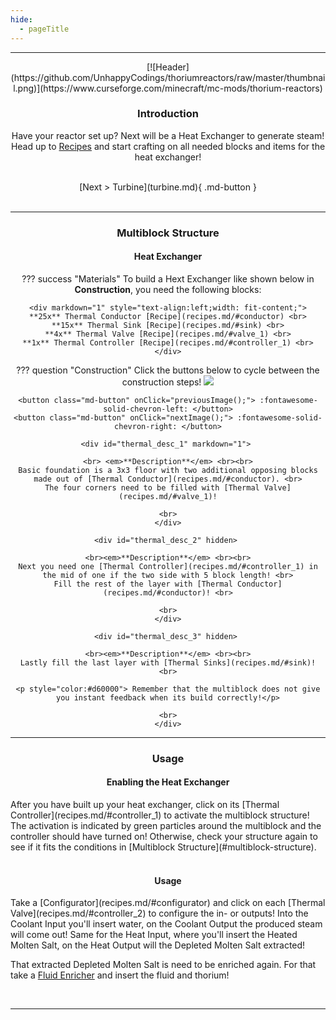 ```yaml
---
hide:
  - pageTitle
---
```


<center>
<hr>
[![Header](https://github.com/UnhappyCodings/thoriumreactors/raw/master/thumbnail.png)](https://www.curseforge.com/minecraft/mc-mods/thorium-reactors)

### Introduction

Have your reactor set up? Next will be a Heat Exchanger to generate steam! <br>
Head up to [Recipes](#recipes) and start crafting on all needed blocks and items for the heat exchanger!

<br>
[Next > Turbine](turbine.md){ .md-button }
<br><br>
<hr>

### Multiblock Structure

#### Heat Exchanger

??? success "Materials"
    To build a Hext Exchanger like shown below in **Construction**, you need the following blocks:

    <div markdown="1" style="text-align:left;width: fit-content;">
    **25x** Thermal Conductor [Recipe](recipes.md/#conductor) <br>
    **15x** Thermal Sink [Recipe](recipes.md/#sink) <br>
    **4x** Thermal Valve [Recipe](recipes.md/#valve_1) <br>
    **1x** Thermal Controller [Recipe](recipes.md/#controller_1) <br>
    </div>

??? question "Construction"
    Click the buttons below to cycle between the construction steps!
    <img src="/img/thermal_build_1.png" id="thermal-build">

    <button class="md-button" onClick="previousImage();"> :fontawesome-solid-chevron-left: </button>
    <button class="md-button" onClick="nextImage();"> :fontawesome-solid-chevron-right: </button>

    <div id="thermal_desc_1" markdown="1"> 

    <br> <em>**Description**</em> <br><br>
    Basic foundation is a 3x3 floor with two additional opposing blocks made out of [Thermal Conductor](recipes.md/#conductor). <br>
    The four corners need to be filled with [Thermal Valve](recipes.md/#valve_1)!
    
    <br>
    </div>
    
    <div id="thermal_desc_2" hidden> 

    <br><em>**Description**</em> <br><br>
    Next you need one [Thermal Controller](recipes.md/#controller_1) in the mid of one if the two side with 5 block length! <br>
    Fill the rest of the layer with [Thermal Conductor](recipes.md/#conductor)! <br>

    <br>
    </div>
    
    <div id="thermal_desc_3" hidden> 

    <br><em>**Description**</em> <br><br>
    Lastly fill the last layer with [Thermal Sinks](recipes.md/#sink)! <br>
    
    <p style="color:#d60000"> Remember that the multiblock does not give you instant feedback when its build correctly!</p>
    
    <br>
    </div>
<hr>

### Usage

#### Enabling the Heat Exchanger

<div markdown="1" style="text-align:left;">
After you have built up your heat exchanger, click on its [Thermal Controller](recipes.md/#controller_1) to activate the multiblock structure!
The activation is indicated by green particles around the multiblock and the controller should have turned on!
Otherwise, check your structure again to see if it fits the conditions in [Multiblock Structure](#multiblock-structure).
</div>

<br>

#### Usage

<div markdown="1" style="text-align:left;">
Take a [Configurator](recipes.md/#configurator) and click on each [Thermal Valve](recipes.md/#controller_2) to configure the in- or outputs! 
Into the Coolant Input you'll insert water, on the Coolant Output the produced steam will come out!
Same for the Heat Input, where you'll insert the Heated Molten Salt, on the Heat Output will the Depleted Molten Salt extracted!

That extracted Depleted Molten Salt is need to be enriched again. For that take a [Fluid Enricher](recipes.md/#fluid-enricher) and insert the fluid and thorium!
</div>
<br>

<hr>

<script>

  function nextImage() {
    let element = document.getElementById("thermal-build");
    let src = element.src;
    let nextInt = parseInt(src.split("build_")[1].split(".")[0]) + 1;
    if (nextInt <= 5) {
      document.getElementById("thermal_desc_" + nextInt).hidden = false;
      document.getElementById("thermal_desc_" + (nextInt - 1)).hidden = true;
      element.src = "/img/thermal_build_" + nextInt + ".png";
    }
  }

  function previousImage() {
    let element = document.getElementById("thermal-build");
    let src = element.src;
    let nextInt = parseInt(src.split("build_")[1].split(".")[0]) - 1;
    if (nextInt >= 1) {
      document.getElementById("thermal_desc_" + nextInt).hidden = false;
      document.getElementById("thermal_desc_" + (nextInt + 1)).hidden = true;
      element.src = "/img/thermal_build_" + nextInt + ".png";
    }
  }

</script>